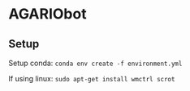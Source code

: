 # AGARIObot

## Setup

Setup conda: `conda env create -f environment.yml`

If using linux: 
`sudo apt-get install wmctrl scrot`